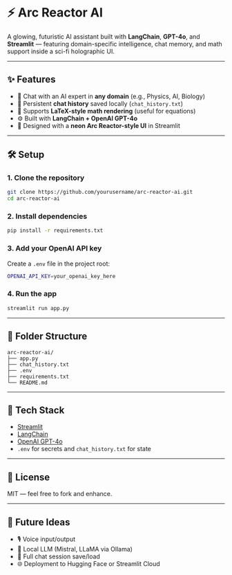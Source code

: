 
# ⚡ Arc Reactor AI

A glowing, futuristic AI assistant built with **LangChain**, **GPT-4o**, and **Streamlit** — featuring domain-specific intelligence, chat memory, and math support inside a sci-fi holographic UI.

---

## ✨ Features

- 🧠 Chat with an AI expert in **any domain** (e.g., Physics, AI, Biology)
- 💬 Persistent **chat history** saved locally (`chat_history.txt`)
- 📐 Supports **LaTeX-style math rendering** (useful for equations)
- ⚙️ Built with **LangChain + OpenAI GPT-4o**
- 🌌 Designed with a **neon Arc Reactor-style UI** in Streamlit

---

## 🛠️ Setup

### 1. Clone the repository

```bash
git clone https://github.com/yourusername/arc-reactor-ai.git
cd arc-reactor-ai
```

### 2. Install dependencies

```bash
pip install -r requirements.txt
```

### 3. Add your OpenAI API key

Create a `.env` file in the project root:

```bash
OPENAI_API_KEY=your_openai_key_here
```

### 4. Run the app

```bash
streamlit run app.py
```

---

## 📂 Folder Structure

```
arc-reactor-ai/
├── app.py
├── chat_history.txt
├── .env
├── requirements.txt
└── README.md
```

---

## 🧩 Tech Stack

- [Streamlit](https://streamlit.io/)
- [LangChain](https://www.langchain.com/)
- [OpenAI GPT-4o](https://platform.openai.com/docs)
- `.env` for secrets and `chat_history.txt` for state

---

## 📜 License

MIT — feel free to fork and enhance.

---

## 🧠 Future Ideas

- 🎙️ Voice input/output
- 🧠 Local LLM (Mistral, LLaMA via Ollama)
- 🔄 Full chat session save/load
- 🌐 Deployment to Hugging Face or Streamlit Cloud
